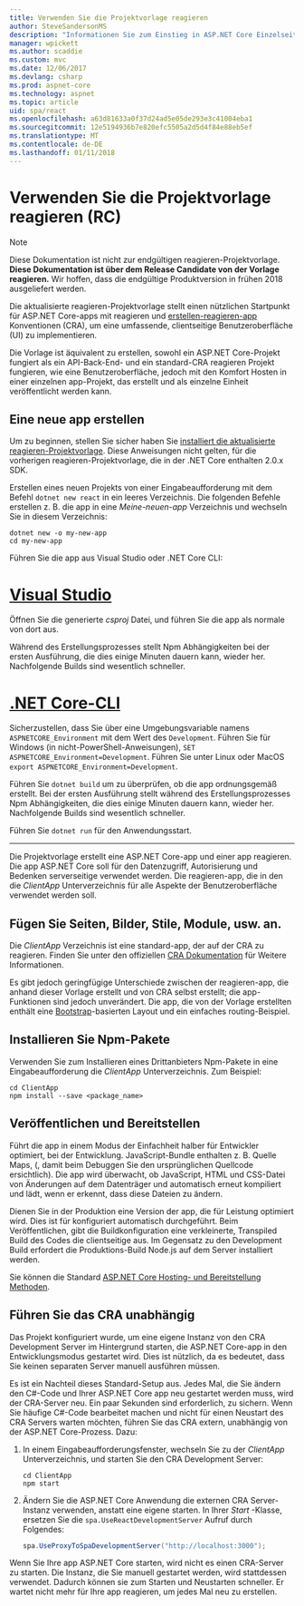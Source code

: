 ```yaml
---
title: Verwenden Sie die Projektvorlage reagieren
author: SteveSandersonMS
description: "Informationen Sie zum Einstieg in ASP.NET Core Einzelseiten-Anwendung (SPA) Release Candidate-Projektvorlage für reagieren und erstellen-reagieren-app."
manager: wpickett
ms.author: scaddie
ms.custom: mvc
ms.date: 12/06/2017
ms.devlang: csharp
ms.prod: aspnet-core
ms.technology: aspnet
ms.topic: article
uid: spa/react
ms.openlocfilehash: a63d81633a0f37d24ad5e05de293e3c41004eba1
ms.sourcegitcommit: 12e5194936b7e820efc5505a2d5d4f84e88eb5ef
ms.translationtype: MT
ms.contentlocale: de-DE
ms.lasthandoff: 01/11/2018
---
```

# <a name="use-the-react-project-template-release-candidate"></a>Verwenden Sie die Projektvorlage reagieren (RC)

> [!NOTE]
> Diese Dokumentation ist nicht zur endgültigen reagieren-Projektvorlage. **Diese Dokumentation ist über dem Release Candidate von der Vorlage reagieren.** Wir hoffen, dass die endgültige Produktversion in frühen 2018 ausgeliefert werden.

Die aktualisierte reagieren-Projektvorlage stellt einen nützlichen Startpunkt für ASP.NET Core-apps mit reagieren und [erstellen-reagieren-app](https://github.com/facebookincubator/create-react-app) Konventionen (CRA), um eine umfassende, clientseitige Benutzeroberfläche (UI) zu implementieren.

Die Vorlage ist äquivalent zu erstellen, sowohl ein ASP.NET Core-Projekt fungiert als ein API-Back-End- und ein standard-CRA reagieren Projekt fungieren, wie eine Benutzeroberfläche, jedoch mit den Komfort Hosten in einer einzelnen app-Projekt, das erstellt und als einzelne Einheit veröffentlicht werden kann.

## <a name="create-a-new-app"></a>Eine neue app erstellen

Um zu beginnen, stellen Sie sicher haben Sie [installiert die aktualisierte reagieren-Projektvorlage](xref:spa/index#installation). Diese Anweisungen nicht gelten, für die vorherigen reagieren-Projektvorlage, die in der .NET Core enthalten 2.0.x SDK.

Erstellen eines neuen Projekts von einer Eingabeaufforderung mit dem Befehl `dotnet new react` in ein leeres Verzeichnis. Die folgenden Befehle erstellen z. B. die app in eine *Meine-neuen-app* Verzeichnis und wechseln Sie in diesem Verzeichnis:

```console
dotnet new -o my-new-app
cd my-new-app
```

Führen Sie die app aus Visual Studio oder .NET Core CLI:

# <a name="visual-studiotabvisual-studio"></a>[Visual Studio](#tab/visual-studio)

Öffnen Sie die generierte *csproj* Datei, und führen Sie die app als normale von dort aus.

Während des Erstellungsprozesses stellt Npm Abhängigkeiten bei der ersten Ausführung, die dies einige Minuten dauern kann, wieder her. Nachfolgende Builds sind wesentlich schneller.

# <a name="net-core-clitabnetcore-cli"></a>[.NET Core-CLI](#tab/netcore-cli)

Sicherzustellen, dass Sie über eine Umgebungsvariable namens `ASPNETCORE_Environment` mit dem Wert des `Development`. Führen Sie für Windows (in nicht-PowerShell-Anweisungen), `SET ASPNETCORE_Environment=Development`. Führen Sie unter Linux oder MacOS `export ASPNETCORE_Environment=Development`.

Führen Sie `dotnet build` um zu überprüfen, ob die app ordnungsgemäß erstellt. Bei der ersten Ausführung stellt während des Erstellungsprozesses Npm Abhängigkeiten, die dies einige Minuten dauern kann, wieder her. Nachfolgende Builds sind wesentlich schneller.

Führen Sie `dotnet run` für den Anwendungsstart.

---

Die Projektvorlage erstellt eine ASP.NET Core-app und einer app reagieren. Die app ASP.NET Core soll für den Datenzugriff, Autorisierung und Bedenken serverseitige verwendet werden. Die reagieren-app, die in den die *ClientApp* Unterverzeichnis für alle Aspekte der Benutzeroberfläche verwendet werden soll.

## <a name="add-pages-images-styles-modules-etc"></a>Fügen Sie Seiten, Bilder, Stile, Module, usw. an.

Die *ClientApp* Verzeichnis ist eine standard-app, der auf der CRA zu reagieren. Finden Sie unter den offiziellen [CRA Dokumentation](https://github.com/facebookincubator/create-react-app/blob/master/packages/react-scripts/template/README.md) für Weitere Informationen.

Es gibt jedoch geringfügige Unterschiede zwischen der reagieren-app, die anhand dieser Vorlage erstellt und von CRA selbst erstellt; die app-Funktionen sind jedoch unverändert. Die app, die von der Vorlage erstellten enthält eine [Bootstrap](https://getbootstrap.com/)-basierten Layout und ein einfaches routing-Beispiel.

## <a name="install-npm-packages"></a>Installieren Sie Npm-Pakete

Verwenden Sie zum Installieren eines Drittanbieters Npm-Pakete in eine Eingabeaufforderung die *ClientApp* Unterverzeichnis. Zum Beispiel:

```console
cd ClientApp
npm install --save <package_name>
```

## <a name="publish-and-deploy"></a>Veröffentlichen und Bereitstellen

Führt die app in einem Modus der Einfachheit halber für Entwickler optimiert, bei der Entwicklung. JavaScript-Bundle enthalten z. B. Quelle Maps, (, damit beim Debuggen Sie den ursprünglichen Quellcode ersichtlich). Die app wird überwacht, ob JavaScript, HTML und CSS-Datei von Änderungen auf dem Datenträger und automatisch erneut kompiliert und lädt, wenn er erkennt, dass diese Dateien zu ändern.

Dienen Sie in der Produktion eine Version der app, die für Leistung optimiert wird. Dies ist für konfiguriert automatisch durchgeführt. Beim Veröffentlichen, gibt die Buildkonfiguration eine verkleinerte, Transpiled Build des Codes die clientseitige aus. Im Gegensatz zu den Development Build erfordert die Produktions-Build Node.js auf dem Server installiert werden.

Sie können die Standard [ASP.NET Core Hosting- und Bereitstellung Methoden](xref:host-and-deploy/index).

## <a name="run-the-cra-server-independently"></a>Führen Sie das CRA unabhängig

Das Projekt konfiguriert wurde, um eine eigene Instanz von den CRA Development Server im Hintergrund starten, die ASP.NET Core-app in den Entwicklungsmodus gestartet wird. Dies ist nützlich, da es bedeutet, dass Sie keinen separaten Server manuell ausführen müssen.

Es ist ein Nachteil dieses Standard-Setup aus. Jedes Mal, die Sie ändern den C#-Code und Ihrer ASP.NET Core app neu gestartet werden muss, wird der CRA-Server neu. Ein paar Sekunden sind erforderlich, zu sichern. Wenn Sie häufige C#-Code bearbeitet machen und nicht für einen Neustart des CRA Servers warten möchten, führen Sie das CRA extern, unabhängig von der ASP.NET Core-Prozess. Dazu:

1. In einem Eingabeaufforderungsfenster, wechseln Sie zu der *ClientApp* Unterverzeichnis, und starten Sie den CRA Development Server:

    ```console
    cd ClientApp
    npm start
    ```

2. Ändern Sie die ASP.NET Core Anwendung die externen CRA Server-Instanz verwenden, anstatt eine eigene starten. In Ihrer *Start* -Klasse, ersetzen Sie die `spa.UseReactDevelopmentServer` Aufruf durch Folgendes:

    ```csharp
    spa.UseProxyToSpaDevelopmentServer("http://localhost:3000");
    ```

Wenn Sie Ihre app ASP.NET Core starten, wird nicht es einen CRA-Server zu starten. Die Instanz, die Sie manuell gestartet werden, wird stattdessen verwendet. Dadurch können sie zum Starten und Neustarten schneller. Er wartet nicht mehr für Ihre app reagieren, um jedes Mal neu zu erstellen.
